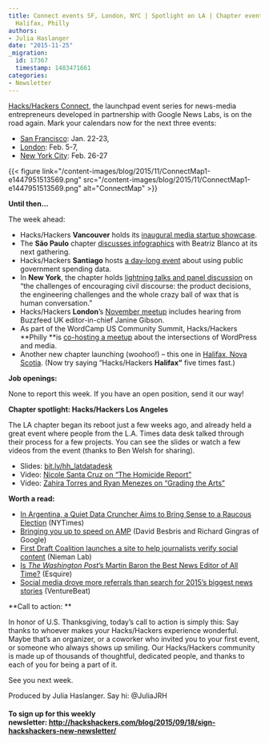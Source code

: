 ```yaml
---
title: Connect events SF, London, NYC | Spotlight on LA | Chapter events in Santiago,
  Halifax, Philly
authors:
- Julia Haslanger
date: "2015-11-25"
_migration:
  id: 17367
  timestamp: 1483471661
categories:
- Newsletter
---
```


[Hacks/Hackers Connect][1], the launchpad event series for news-media entrepreneurs developed in partnership with Google News Labs, is on the road again. Mark your calendars now for the next three events:

  * [San Francisco][2]: Jan. 22-23,
  * [London][3]: Feb. 5-7,
  * [New York City][4]: Feb. 26-27

{{< figure link="/content-images/blog/2015/11/ConnectMap1-e1447951513569.png" src="/content-images/blog/2015/11/ConnectMap1-e1447951513569.png" alt="ConnectMap" >}}

**Until then…**

The week ahead:

  * Hacks/Hackers **Vancouver** holds its [inaugural media startup showcase][5].
  * The **São Paulo** chapter [discusses infographics][6] with Beatriz Blanco at its next gathering.  
  * Hacks/Hackers **Santiago** hosts [a day-long event][7] about using public government spending data. 
  * In **New York**, the chapter holds [lightning talks and panel discussion][8] on “the challenges of encouraging civil discourse: the product decisions, the engineering challenges and the whole crazy ball of wax that is human conversation.”
  * Hacks/Hackers **London**’s [November meetup][9] includes hearing from Buzzfeed UK editor-in-chief Janine Gibson. 
  * As part of the WordCamp US Community Summit, Hacks/Hackers **Philly **is [co-hosting a meetup][10] about the intersections of WordPress and media. 
  * Another new chapter launching (woohoo!) &#8211; this one in [Halifax, Nova Scotia][11]. (Now try saying “Hacks/Hackers **Halifax”** five times fast.)

**Job openings:**

None to report this week. If you have an open position, send it our way!

**Chapter spotlight: Hacks/Hackers Los Angeles**

The LA chapter began its reboot just a few weeks ago, and already held a great event where people from the L.A. Times data desk talked through their process for a few projects. You can see the slides or watch a few videos from the event (thanks to Ben Welsh for sharing). 

  * Slides: [bit.ly/hh_latdatadesk][12]
  * Video: [Nicole Santa Cruz on &#8220;The Homicide Report&#8221;][13]
  * Video: [Zahira Torres and Ryan Menezes on &#8220;Grading the Arts&#8221;][14]

**Worth a read:**

  * [In Argentina, a Quiet Data Cruncher Aims to Bring Sense to a Raucous Election][15] (NYTimes)
  * [Bringing you up to speed on AMP][16] (David Besbris and Richard Gingras of Google)
  * [First Draft Coalition launches a site to help journalists verify social content][17] (Nieman Lab)
  * [Is _The Washington Post_’s Martin Baron the Best News Editor of All Time?][18] (Esquire)
  * [Social media drove more referrals than search for 2015’s biggest news stories][19] (VentureBeat)

**Call to action: **

In honor of U.S. Thanksgiving, today’s call to action is simply this: Say thanks to whoever makes your Hacks/Hackers experience wonderful. Maybe that’s an organizer, or a coworker who invited you to your first event, or someone who always shows up smiling. Our Hacks/Hackers community is made up of thousands of thoughtful, dedicated people, and thanks to each of you for being a part of it.

See you next week. 

Produced by Julia Haslanger. Say hi: @JuliaJRH

#### **To sign up for this weekly newsletter: <http://hackshackers.com/blog/2015/09/18/sign-hackshackers-new-newsletter/>**

 [1]: http://connect.hackshackers.com/
 [2]: http://connect.hackshackers.com/event/sf/
 [3]: http://connect.hackshackers.com/event/london/
 [4]: http://connect.hackshackers.com/event/nyc/
 [5]: http://www.meetup.com/HacksHackersVancouver/events/226670982/
 [6]: http://www.meetup.com/hackshackerssp/events/226726456/
 [7]: http://www.meetup.com/HacksHackersChile/events/225891036/
 [8]: http://www.meetup.com/hacks-hackers-nyc/events/226884272/
 [9]: http://www.meetup.com/HacksHackersLondon/events/226538723/
 [10]: http://www.meetup.com/Hacks-Hackers-Philadelphia/events/226594694/
 [11]: http://www.meetup.com/Hacks-Hackers-HFX/events/226957470/
 [12]: http://bit.ly/hh_latdatadesk
 [13]: https://www.youtube.com/watch?v=2emAj-2jguQ
 [14]: https://www.youtube.com/watch?v=olySmmzNKpE
 [15]: http://www.nytimes.com/2015/11/22/world/americas/argentina-election-andy-tow.html
 [16]: https://amphtml.wordpress.com/2015/11/24/bringing-you-up-to-speed-on-amp/
 [17]: http://www.niemanlab.org/2015/11/the-google-backed-first-draft-coalition-launches-a-site-to-help-journalists-verify-social-content/
 [18]: http://www.esquire.com/news-politics/news/a39968/martin-baron-spotlight-washington-post/
 [19]: http://venturebeat.com/2015/11/23/social-media-drove-more-referrals-than-search-to-some-of-2015s-biggest-news-stories/